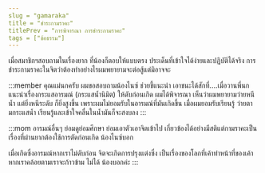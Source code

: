 ```yaml
---
slug = "gamaraka"
title = "ชำระกามราคะ"
titlePrev = "การพิจารณา การชำระกามราคะ"
tags = ["ข้อธรรม"]
---
```


เมื่อสมาชิกฯสอบถามในเรื่องยาก ที่น้องก็ตอบให้แบบตรง
ประเด็นที่เข้าใจได้ง่ายและปฏิบัติได้จริง
การชำระกามราคะในจิตว่าต้องทำอย่างไรผมพยายามจะต่อสู้แต่มิอาจจะ

:::member
คุณแม่นกครับ ผมขอสอบถามน้องไนซ์ ช่วยชี้แนะนำ
เอาชนะได้สักที่....เมื่อวานพี่นกแนะนำเรื่องกระแสอารมณ์ (กระแสน้ำนิมิต)
ให้ดับก่อนเกิด ผมได้พิจารณา เห็นว่าผมพยายามว่ายหนีน้ำ แต่ยิ่งหนีระดับ
ก็ยิ่งสูงขึ้น เพราะผมไม่ยอมรับในอารมณ์ที่มันเกิดขึ้น เมื่อผมยอมรับเรียนรู้
ว่ายตามกระแสน้ำ เรียนรู้และเข้าใจคลื่นในน้ำมันก็จะสงบลง
:::

:::mom
อารมณ์อื่นๆ ย่อมดูย่อมศึกษา ย่อมเอาตัวเอาจิตเข้าไป
เกี่ยวข้องได้อย่างมีสติแต่กามราคะเป็นเรื่องที่ผ่านยากต้องใช้การตัดก่อนเกิด
น้องไนซ์บอก

เมื่อเกิดซึ่งอารมณ์หากเราไม่ดับก่อน จิตจะเกิดการปรุงแต่งซึ่ง
เป็นเรื่องของโลกที่เค้าทำหน้าที่ของเค้า หากเราคล้อยตามเราจะก้าวข้าม
ไม่ได้ น้องบอกค่ะ
:::
